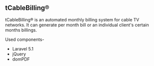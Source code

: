 ## tCableBilling®

tCableBilling® is an automated monthly billing system for cable TV networks. It can generate per month bill or an individual client's certain months billings. 

Used components-  
  - Laravel 5.1  
  - jQuery  
  - domPDF